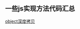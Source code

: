 ## 一些js实现方法代码汇总

[object深度拷贝](https://github.com/lorelei47/StudyDiary/blob/master/read/function/%E6%B7%B1%E5%BA%A6%E6%8B%B7%E8%B4%9D.js)
